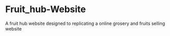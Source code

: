 # Fruit_hub-Website
A fruit hub website designed to replicating a online grosery and fruits selling website
